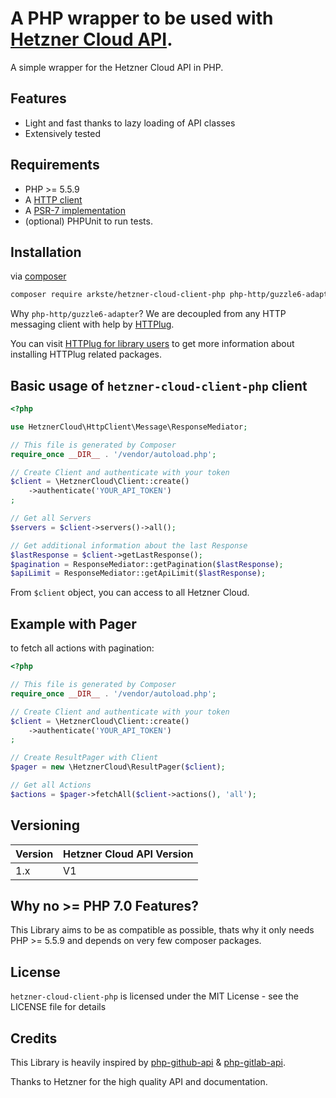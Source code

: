 A PHP wrapper to be used with [Hetzner Cloud API](https://docs.hetzner.cloud).
==============

A simple wrapper for the Hetzner Cloud API in PHP.

## Features

* Light and fast thanks to lazy loading of API classes
* Extensively tested

## Requirements

* PHP >= 5.5.9
* A [HTTP client](https://packagist.org/providers/php-http/client-implementation)
* A [PSR-7 implementation](https://packagist.org/providers/psr/http-message-implementation)
* (optional) PHPUnit to run tests.

Installation
------------

via [composer](https://getcomposer.org)

```bash
composer require arkste/hetzner-cloud-client-php php-http/guzzle6-adapter
```

Why `php-http/guzzle6-adapter`? We are decoupled from any HTTP messaging client with help by [HTTPlug](http://httplug.io).

You can visit [HTTPlug for library users](http://docs.php-http.org/en/latest/httplug/users.html) to get more information about installing HTTPlug related packages.

## Basic usage of `hetzner-cloud-client-php` client

```php
<?php

use HetznerCloud\HttpClient\Message\ResponseMediator;

// This file is generated by Composer
require_once __DIR__ . '/vendor/autoload.php';

// Create Client and authenticate with your token
$client = \HetznerCloud\Client::create()
    ->authenticate('YOUR_API_TOKEN')
;

// Get all Servers
$servers = $client->servers()->all();

// Get additional information about the last Response
$lastResponse = $client->getLastResponse();
$pagination = ResponseMediator::getPagination($lastResponse);
$apiLimit = ResponseMediator::getApiLimit($lastResponse);
```

From `$client` object, you can access to all Hetzner Cloud.

## Example with Pager

to fetch all actions with pagination:

```php
<?php

// This file is generated by Composer
require_once __DIR__ . '/vendor/autoload.php';

// Create Client and authenticate with your token
$client = \HetznerCloud\Client::create()
    ->authenticate('YOUR_API_TOKEN')
;

// Create ResultPager with Client
$pager = new \HetznerCloud\ResultPager($client);

// Get all Actions
$actions = $pager->fetchAll($client->actions(), 'all');
```

## Versioning

|Version|Hetzner Cloud API Version|
|-------|-------------------------|
|1.x    | V1                      |

## Why no >= PHP 7.0 Features?

This Library aims to be as compatible as possible, thats why it only needs PHP >= 5.5.9 and depends on very few composer packages.

## License

`hetzner-cloud-client-php` is licensed under the MIT License - see the LICENSE file for details

## Credits

This Library is heavily inspired by [php-github-api](https://github.com/KnpLabs/php-github-api) & [php-gitlab-api](https://github.com/m4tthumphrey/php-gitlab-api).

Thanks to Hetzner for the high quality API and documentation.
